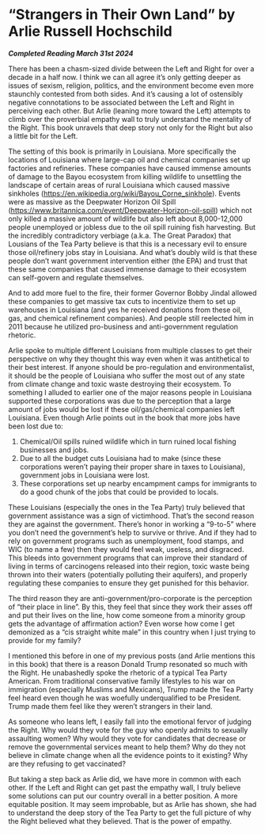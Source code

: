 # “Strangers in Their Own Land” by Arlie Russell Hochschild

***Completed Reading March 31st 2024***

There has been a chasm-sized divide between the Left and Right for over a decade in a half now. I think we can all agree it’s only getting deeper as issues of sexism, religion, politics, and the environment become even more staunchly contested from both sides. And it’s causing a lot of ostensibly negative connotations to be associated between the Left and Right in perceiving each other. But Arlie (leaning more toward the Left) attempts to climb over the proverbial empathy wall to truly understand the mentality of the Right. This book unravels that deep story not only for the Right but also a little bit for the Left.

The setting of this book is primarily in Louisiana. More specifically the locations of Louisiana where large-cap oil and chemical companies set up factories and refineries. These companies have caused immense amounts of damage to the Bayou ecosystem from killing wildlife to unsettling the landscape of certain areas of rural Louisiana which caused massive sinkholes (https://en.wikipedia.org/wiki/Bayou_Corne_sinkhole). Events were as massive as the Deepwater Horizon Oil Spill (https://www.britannica.com/event/Deepwater-Horizon-oil-spill) which not only killed a massive amount of wildlife but also left about 8,000-12,000 people unemployed or jobless due to the oil spill ruining fish harvesting. But the incredibly contradictory verbiage (a.k.a. The Great Paradox) that Lousians of the Tea Party believe is that this is a necessary evil to ensure those oil/refinery jobs stay in Louisiana. And what’s doubly wild is that these people don’t want government intervention either (the EPA) and trust that these same companies that caused immense damage to their ecosystem can self-govern and regulate themselves.

And to add more fuel to the fire, their former Governor Bobby Jindal allowed these companies to get massive tax cuts to incentivize them to set up warehouses in Louisiana (and yes he received donations from these oil, gas, and chemical refinement companies). And people still reelected him in 2011 because he utilized pro-business and anti-government regulation rhetoric.

Arlie spoke to multiple different Louisians from multiple classes to get their perspective on why they thought this way even when it was antithetical to their best interest. If anyone should be pro-regulation and environmentalist, it should be the people of Louisiana who suffer the most out of any state from climate change and toxic waste destroying their ecosystem. To something I alluded to earlier one of the major reasons people in Louisiana supported these corporations was due to the perception that a large amount of jobs would be lost if these oil/gas/chemical companies left Louisiana. Even though Arlie points out in the book that more jobs have been lost due to:
1. Chemical/Oil spills ruined wildlife which in turn ruined local fishing businesses and jobs.
2. Due to all the budget cuts Louisiana had to make (since these corporations weren’t paying their proper share in taxes to Louisiana), government jobs in Louisiana were lost.
3. These corporations set up nearby encampment camps for immigrants to do a good chunk of the jobs that could be provided to locals.
   
These Louisians (especially the ones in the Tea Party) truly believed that government assistance was a sign of victimhood. That’s the second reason they are against the government. There’s honor in working a “9-to-5” where you don’t need the government’s help to survive or thrive. And if they had to rely on government programs such as unemployment, food stamps, and WIC (to name a few) then they would feel weak, useless, and disgraced. This bleeds into government programs that can improve their standard of living in terms of carcinogens released into their region, toxic waste being thrown into their waters (potentially polluting their aquifers), and properly regulating these companies to ensure they get punished for this behavior.

The third reason they are anti-government/pro-corporate is the perception of “their place in line”.  By this, they feel that since they work their asses off and put their lives on the line, how come someone from a minority group gets the advantage of affirmation action? Even worse how come I get demonized as a “cis straight white male” in this country when I just trying to provide for my family?

I mentioned this before in one of my previous posts (and Arlie mentions this in this book) that there is a reason Donald Trump resonated so much with the Right. He unabashedly spoke the rhetoric of a typical Tea Party American. From traditional conservative family lifestyles to his war on immigration (especially Muslims and Mexicans), Trump made the Tea Party feel heard even though he was woefully underqualified to be President. Trump made them feel like they weren’t strangers in their land.

As someone who leans left, I easily fall into the emotional fervor of judging the Right. Why would they vote for the guy who openly admits to sexually assaulting women? Why would they vote for candidates that decrease or remove the governmental services meant to help them? Why do they not believe in climate change when all the evidence points to it existing? Why are they refusing to get vaccinated?

But taking a step back as Arlie did, we have more in common with each other. If the Left and Right can get past the empathy wall, I truly believe some solutions can put our country overall in a better position. A more equitable position. It may seem improbable, but as Arlie has shown, she had to understand the deep story of the Tea Party to get the full picture of why the Right believed what they believed. That is the power of empathy.
